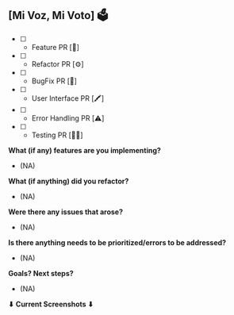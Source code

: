 ## [Mi Voz, Mi Voto] 🗳

- [ ] - Feature PR [🧩]
- [ ] - Refactor PR [⚙️]
- [ ] - BugFix PR [🐞]
- [ ] - User Interface PR [🖍]
- [ ] - Error Handling PR [⚠️]
- [ ] - Testing PR [🧑‍💻]

**What (if any) features are you implementing?**
 - (NA)

**What (if anything) did you refactor?**
 - (NA)

**Were there any issues that arose?**
 - (NA)

**Is there anything needs to be prioritized/errors to be addressed?**
 - (NA)

**Goals? Next steps?**
 - (NA)

**⬇︎ Current Screenshots ⬇︎**
